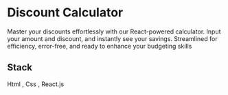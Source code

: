 # Discount Calculator 

Master your discounts effortlessly with our React-powered calculator. Input your amount and discount, and instantly see your savings. Streamlined for efficiency, error-free, and ready to enhance your budgeting skills

## Stack
Html , Css , React.js 
